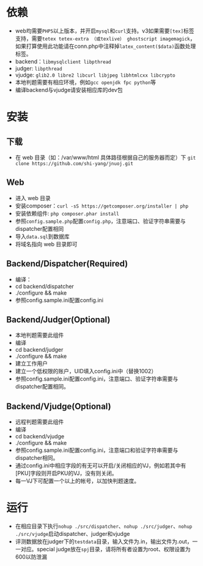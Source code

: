 # 依赖
 * web均需要`PHP5`以上版本，并开启`mysql`和`curl`支持。v3如果需要`[tex]`标签支持，需要`tetex tetex-extra （或texlive） ghostscript imagemagick`，如果打算使用此功能请在conn.php中注释掉`latex_content($data)`函数处理标签。
 * backend：`libmysqlclient libpthread`
 * judger: `libpthread`
 * vjudge: `glib2.0 libre2 libcurl libjpeg libhtmlcxx libcrypto`
 * 本地判题需要有相应环境，例如`gcc openjdk fpc python`等
 * 编译backend与vjudge请安装相应库的dev包

# 安装

## 下载
 * 在 web 目录（如：/var/www/html 具体路径根据自己的服务器而定）下 `git clone https://github.com/shi-yang/jnuoj.git`

## Web
 * 进入 web 目录
  * 安装composer：`curl -sS https://getcomposer.org/installer | php`
  * 安装依赖组件: `php composer.phar install`
  * 参照`config.sample.php`配置`config.php`，注意端口、验证字符串需要与dispatcher配置相同
  * 导入`data.sql`到数据库
 * 将域名指向 web 目录即可

## Backend/Dispatcher(Required)
 * 编译：
  * cd backend/dispatcher
  * ./configure && make
 * 参照config.sample.ini配置config.ini

## Backend/Judger(Optional)
 * 本地判题需要此组件
 * 编译
  * cd backend/judger
  * ./configure && make
 * 建立工作用户
  * 建立一个低权限的账户，UID填入config.ini中（替换1002）
  * 参照config.sample.ini配置config.ini，注意端口、验证字符串需要与dispatcher配置相同。

## Backend/Vjudge(Optional)
 * 远程判题需要此组件
 * 编译
  * cd backend/vjudge
  * ./configure && make
 * 参照config.sample.ini配置config.ini，注意端口和验证字符串需要与dispatcher相同。
  * 通过config.ini中相应字段的有无可以开启/关闭相应的VJ，例如若其中有[PKU]字段则开启PKU的VJ，没有则关闭。
  * 每一VJ下可配置一个以上的帐号，以加快判题速度。

# 运行
 * 在相应目录下执行`nohup ./src/dispatcher`、`nohup ./src/judger`、`nohup ./src/vjudge`启动dispatcher、judger和vjudge
 * 评测数据放在judger下的`testdata`目录，输入文件为.in，输出文件为.out，一一对应。special judge放在`spj`目录，请将所有者设置为root、权限设置为600以防泄漏
